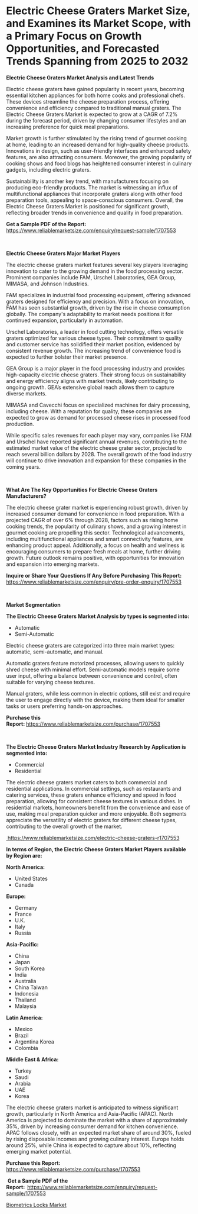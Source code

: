 <p><h1>Electric Cheese Graters Market Size, and Examines its Market Scope, with a Primary Focus on Growth Opportunities, and Forecasted Trends Spanning from 2025 to 2032</h1></p><p><strong>Electric Cheese Graters Market Analysis and Latest Trends</strong></p>
<p><p>Electric cheese graters have gained popularity in recent years, becoming essential kitchen appliances for both home cooks and professional chefs. These devices streamline the cheese preparation process, offering convenience and efficiency compared to traditional manual graters. The Electric Cheese Graters Market is expected to grow at a CAGR of 7.2% during the forecast period, driven by changing consumer lifestyles and an increasing preference for quick meal preparations.</p><p>Market growth is further stimulated by the rising trend of gourmet cooking at home, leading to an increased demand for high-quality cheese products. Innovations in design, such as user-friendly interfaces and enhanced safety features, are also attracting consumers. Moreover, the growing popularity of cooking shows and food blogs has heightened consumer interest in culinary gadgets, including electric graters.</p><p>Sustainability is another key trend, with manufacturers focusing on producing eco-friendly products. The market is witnessing an influx of multifunctional appliances that incorporate graters along with other food preparation tools, appealing to space-conscious consumers. Overall, the Electric Cheese Graters Market is positioned for significant growth, reflecting broader trends in convenience and quality in food preparation.</p></p>
<p><strong>Get a Sample PDF of the Report:&nbsp;</strong> <a href="https://www.reliablemarketsize.com/enquiry/request-sample/1707553?utm_campaign=2620&utm_medium=2&utm_source=Github&utm_content=ia&utm_term=19022025&utm_id=electric-cheese-graters">https://www.reliablemarketsize.com/enquiry/request-sample/1707553</a></p>
<p>&nbsp;</p>
<p><strong>Electric Cheese Graters Major Market Players</strong></p>
<p><p>The electric cheese graters market features several key players leveraging innovation to cater to the growing demand in the food processing sector. Prominent companies include FAM, Urschel Laboratories, GEA Group, MIMASA, and Johnson Industries.</p><p>FAM specializes in industrial food processing equipment, offering advanced graters designed for efficiency and precision. With a focus on innovation, FAM has seen substantial growth, driven by the rise in cheese consumption globally. The company's adaptability to market needs positions it for continued expansion, particularly in automation.</p><p>Urschel Laboratories, a leader in food cutting technology, offers versatile graters optimized for various cheese types. Their commitment to quality and customer service has solidified their market position, evidenced by consistent revenue growth. The increasing trend of convenience food is expected to further bolster their market presence.</p><p>GEA Group is a major player in the food processing industry and provides high-capacity electric cheese graters. Their strong focus on sustainability and energy efficiency aligns with market trends, likely contributing to ongoing growth. GEA’s extensive global reach allows them to capture diverse markets.</p><p>MIMASA and Cavecchi focus on specialized machines for dairy processing, including cheese. With a reputation for quality, these companies are expected to grow as demand for processed cheese rises in processed food production.</p><p>While specific sales revenues for each player may vary, companies like FAM and Urschel have reported significant annual revenues, contributing to the estimated market value of the electric cheese grater sector, projected to reach several billion dollars by 2028. The overall growth of the food industry will continue to drive innovation and expansion for these companies in the coming years.</p></p>
<p>&nbsp;</p>
<p><strong>What Are The Key Opportunities For Electric Cheese Graters Manufacturers?</strong></p>
<p><p>The electric cheese grater market is experiencing robust growth, driven by increased consumer demand for convenience in food preparation. With a projected CAGR of over 6% through 2028, factors such as rising home cooking trends, the popularity of culinary shows, and a growing interest in gourmet cooking are propelling this sector. Technological advancements, including multifunctional appliances and smart connectivity features, are enhancing product appeal. Additionally, a focus on health and wellness is encouraging consumers to prepare fresh meals at home, further driving growth. Future outlook remains positive, with opportunities for innovation and expansion into emerging markets.</p></p>
<p><strong>Inquire or Share Your Questions If Any Before Purchasing This Report:</strong> <a href="https://www.reliablemarketsize.com/enquiry/pre-order-enquiry/1707553?utm_campaign=2620&utm_medium=2&utm_source=Github&utm_content=ia&utm_term=19022025&utm_id=electric-cheese-graters">https://www.reliablemarketsize.com/enquiry/pre-order-enquiry/1707553</a></p>
<p>&nbsp;</p>
<p><strong>Market Segmentation</strong></p>
<p><strong>The Electric Cheese Graters Market Analysis by types is segmented into:</strong></p>
<p><ul><li>Automatic</li><li>Semi-Automatic</li></ul></p>
<p><p>Electric cheese graters are categorized into three main market types: automatic, semi-automatic, and manual. </p><p>Automatic graters feature motorized processes, allowing users to quickly shred cheese with minimal effort. Semi-automatic models require some user input, offering a balance between convenience and control, often suitable for varying cheese textures. </p><p>Manual graters, while less common in electric options, still exist and require the user to engage directly with the device, making them ideal for smaller tasks or users preferring hands-on approaches.</p></p>
<p><strong>Purchase this Report:&nbsp;</strong><a href="https://www.reliablemarketsize.com/purchase/1707553?utm_campaign=2620&utm_medium=2&utm_source=Github&utm_content=ia&utm_term=19022025&utm_id=electric-cheese-graters">https://www.reliablemarketsize.com/purchase/1707553</a></p>
<p>&nbsp;</p>
<p><strong>The Electric Cheese Graters Market Industry Research by Application is segmented into:</strong></p>
<p><ul><li>Commercial</li><li>Residential</li></ul></p>
<p><p>The electric cheese graters market caters to both commercial and residential applications. In commercial settings, such as restaurants and catering services, these graters enhance efficiency and speed in food preparation, allowing for consistent cheese textures in various dishes. In residential markets, homeowners benefit from the convenience and ease of use, making meal preparation quicker and more enjoyable. Both segments appreciate the versatility of electric graters for different cheese types, contributing to the overall growth of the market.</p></p>
<p><a href="https://www.reliablemarketsize.com/electric-cheese-graters-r1707553?utm_campaign=2620&utm_medium=2&utm_source=Github&utm_content=ia&utm_term=19022025&utm_id=electric-cheese-graters">&nbsp;https://www.reliablemarketsize.com/electric-cheese-graters-r1707553</a></p>
<p><strong>In terms of Region, the Electric Cheese Graters Market Players available by Region are:</strong></p>
<p>
    <p> <strong> North America: </strong>
        <ul>
            <li>United States</li>
            <li>Canada</li>
        </ul>
        </p> 
    <p> <strong> Europe: </strong>
        <ul>
            <li>Germany</li>
            <li>France</li>
            <li>U.K.</li>
            <li>Italy</li>
            <li>Russia</li>
        </ul>
        </p> 
    <p> <strong> Asia-Pacific: </strong>
        <ul>
            <li>China</li>
            <li>Japan</li>
            <li>South Korea</li>
            <li>India</li>
            <li>Australia</li>
            <li>China Taiwan</li>
            <li>Indonesia</li>
            <li>Thailand</li>
            <li>Malaysia</li>
        </ul>
        </p> 
    <p> <strong> Latin America: </strong>
        <ul>
            <li>Mexico</li>
            <li>Brazil</li>
            <li>Argentina Korea</li>
            <li>Colombia</li>
        </ul>
        </p> 
    <p> <strong> Middle East & Africa: </strong>
        <ul>
            <li>Turkey</li>
            <li>Saudi</li>
            <li>Arabia</li>
            <li>UAE</li>
            <li>Korea</li>
        </ul>
    </p>
    </p>
<p><p>The electric cheese graters market is anticipated to witness significant growth, particularly in North America and Asia-Pacific (APAC). North America is projected to dominate the market with a share of approximately 35%, driven by increasing consumer demand for kitchen convenience. APAC follows closely, with an expected market share of around 30%, fueled by rising disposable incomes and growing culinary interest. Europe holds around 25%, while China is expected to capture about 10%, reflecting emerging market potential.</p></p>
<p><strong>Purchase this Report: </strong><a href="https://www.reliablemarketsize.com/purchase/1707553?utm_campaign=2620&utm_medium=2&utm_source=Github&utm_content=ia&utm_term=19022025&utm_id=electric-cheese-graters">https://www.reliablemarketsize.com/purchase/1707553</a></p>
<p>&nbsp;<strong>Get a Sample PDF of the Report:&nbsp;&nbsp;</strong><a href="https://www.reliablemarketsize.com/enquiry/request-sample/1707553?utm_campaign=2620&utm_medium=2&utm_source=Github&utm_content=ia&utm_term=19022025&utm_id=electric-cheese-graters">https://www.reliablemarketsize.com/enquiry/request-sample/1707553</a></p>
<p><strong></strong></p>
<p><p><a href="https://github.com/vitrilaoire/Market-Research-Report-List-1/blob/main/biometrics-locks-market.md?utm_campaign=2620&utm_medium=2&utm_source=Github&utm_content=ia&utm_term=19022025&utm_id=electric-cheese-graters">Biometrics Locks Market</a></p></p>